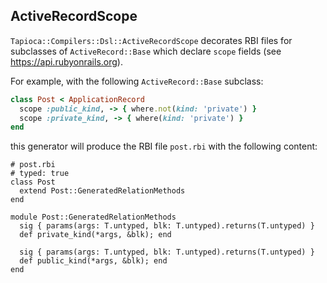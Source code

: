 ## ActiveRecordScope

`Tapioca::Compilers::Dsl::ActiveRecordScope` decorates RBI files for subclasses of
`ActiveRecord::Base` which declare `scope` fields
(see https://api.rubyonrails.org).

For example, with the following `ActiveRecord::Base` subclass:

~~~rb
class Post < ApplicationRecord
  scope :public_kind, -> { where.not(kind: 'private') }
  scope :private_kind, -> { where(kind: 'private') }
end
~~~

this generator will produce the RBI file `post.rbi` with the following content:

~~~rbi
# post.rbi
# typed: true
class Post
  extend Post::GeneratedRelationMethods
end

module Post::GeneratedRelationMethods
  sig { params(args: T.untyped, blk: T.untyped).returns(T.untyped) }
  def private_kind(*args, &blk); end

  sig { params(args: T.untyped, blk: T.untyped).returns(T.untyped) }
  def public_kind(*args, &blk); end
end
~~~
